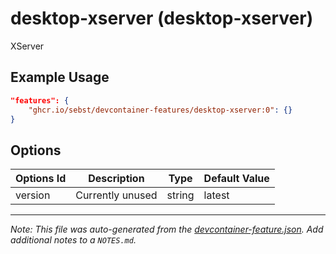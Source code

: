 
# desktop-xserver (desktop-xserver)

XServer

## Example Usage

```json
"features": {
    "ghcr.io/sebst/devcontainer-features/desktop-xserver:0": {}
}
```

## Options

| Options Id | Description | Type | Default Value |
|-----|-----|-----|-----|
| version | Currently unused | string | latest |



---

_Note: This file was auto-generated from the [devcontainer-feature.json](https://github.com/sebst/devcontainer-features/blob/main/src/desktop-xserver/devcontainer-feature.json).  Add additional notes to a `NOTES.md`._
